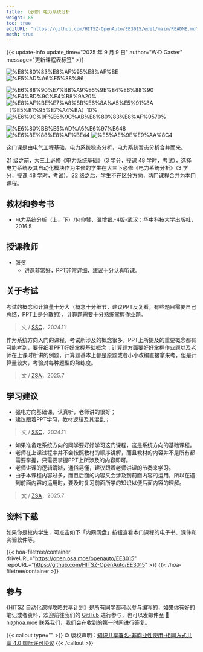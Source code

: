 ```yaml
---
title: （必修）电力系统分析
weight: 85
toc: true
editURL: "https://github.com/HITSZ-OpenAuto/EE3015/edit/main/README.md"
math: true
---
```


{{< update-info update_time="2025 年 9 月 9 日" author="W·D·Gaster" message="更新课程表标签" >}}

<div class="hoa-badge">

![%E8%80%83%E8%AF%95%E8%AF%BE](https://img.shields.io/badge/%E8%80%83%E8%AF%95%E8%AF%BE-red)
![%E5%AD%A6%E5%88%86](https://img.shields.io/badge/%E5%AD%A6%E5%88%86-3-moccasin)

![%E6%88%90%E7%BB%A9%E6%9E%84%E6%88%90](https://img.shields.io/badge/%E6%88%90%E7%BB%A9%E6%9E%84%E6%88%90-gold)
![%E4%BD%9C%E4%B8%9A20%](https://img.shields.io/badge/%E4%BD%9C%E4%B8%9A-20%25-wheat)
![%E8%AF%BE%E7%A8%8B%E6%8A%A5%E5%91%8A（%E5%B1%95%E7%A4%BA）10%](https://img.shields.io/badge/%E8%AF%BE%E7%A8%8B%E6%8A%A5%E5%91%8A（%E5%B1%95%E7%A4%BA）-10%25-wheat)
![%E6%9C%9F%E6%9C%AB%E8%80%83%E8%AF%9570%](https://img.shields.io/badge/%E6%9C%9F%E6%9C%AB%E8%80%83%E8%AF%95-70%25-wheat)

![%E6%80%BB%E5%AD%A6%E6%97%B648](https://img.shields.io/badge/%E6%80%BB%E5%AD%A6%E6%97%B6-48-wheat)
![%E6%8E%88%E8%AF%BE44](https://img.shields.io/badge/%E6%8E%88%E8%AF%BE-44-wheat) 
![%E5%AE%9E%E9%AA%8C4](https://img.shields.io/badge/%E5%AE%9E%E9%AA%8C-4-wheat)

</div>

这门课是由电气工程基础，电力系统稳态分析，电力系统暂态分析合并而来。

21 级之前，大三上必修《电力系统基础》（3 学分，授课 48 学时，考试），选择电力系统及其自动化模块作为主修的学生在大三下必修《电力系统分析》（3 学分，授课 48 学时，考试）。22 级之后，学生不在区分方向，两门课程合并为本门课程。

## 教材和参考书

- 电力系统分析（上、下）/何仰赞、温增银.-4版-武汉：华中科技大学出版社，2016.5

## 授课教师

- 张弦
  - 讲课非常好，PPT非常详细，建议十分认真听课。

## 关于考试

考试的概念和计算量十分大（概念十分细节，建议PPT反复看，有些题目需要自己总结，PPT上是分散的），计算题需要十分熟练掌握作业题。

> 文 / [SSC](https://github.com/SSC202)，2024.11

作为系统方向入门的课程，考试所涉及的概念很多，PPT上所提及的重要概念都有可能考到，要仔细看PPT好好掌握基础概念；计算题方面要好好掌握作业题以及老师在上课时所讲的例题，计算题基本上都是原题或者小小改编直接拿来考，但是计算量较大，考验对每种题型的熟练度。

> 文 / [ZSA](https://github.com/Oliverzsa)，2025.7

## 学习建议

- 强电方向基础课，认真听，老师讲的很好；
- 建议跟着PPT学习，教材逻辑及其混乱；

> 文 / [SSC](https://github.com/SSC202)，2024.11

- 如果准备走系统方向的同学要好好学习这门课程，这是系统方向的基础课程。
- 老师在上课过程中并不会按照教材的顺序讲解，而且教材的内容并不是所有都需要掌握，只需要掌握PPT上所涉及的内容即可。
- 老师讲课的逻辑清晰，通俗易懂，建议跟着老师讲课的节奏来学习。
- 由于本课程内容过多，而且后面的内容又会涉及到前面内容的运用，所以在遇到前面内容的运用时，要及时复习前面所学的知识以便后面内容的理解。

> 文 / [ZSA](https://github.com/Oliverzsa)，2025.7

## 资料下载

如果你是校内学生，可点击如下「内网网盘」按钮查看本门课程的电子书、课件和实验软件等。

{{< hoa-filetree/container driveURL="https://open.osa.moe/openauto/EE3015" repoURL="https://github.com/HITSZ-OpenAuto/EE3015" >}}
{{< /hoa-filetree/container >}}

## 参与

《HITSZ 自动化课程攻略共享计划》是所有同学都可以参与编写的，如果你有好的笔记或者资料，欢迎前往我们的 [GitHub](https://github.com/HITSZ-OpenAuto) 进行参与，也可以发邮件至 [📮hi@hoa.moe](mailto:hi@hoa.moe) 联系我们，我们会在收到的第一时间进行答复。

{{< callout type="" >}}
  © 版权声明：[知识共享署名-非商业性使用-相同方式共享 4.0 国际许可协议](https://creativecommons.org/licenses/by-nc-sa/4.0/)
{{< /callout >}}

